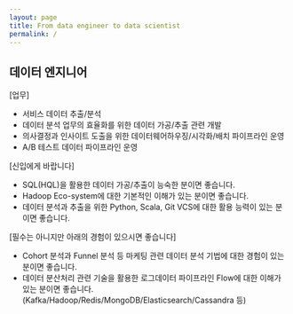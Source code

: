 ```yaml
---
layout: page
title: From data engineer to data scientist
permalink: /
---
```


## 데이터 엔지니어

[업무]
- 서비스 데이터 추출/분석
- 데이터 분석 업무의 효율화를 위한 데이터 가공/추출 관련 개발
- 의사결정과 인사이트 도출을 위한 데이터웨어하우징/시각화/배치 파이프라인 운영
- A/B 테스트 데이터 파이프라인 운영

[신입에게 바랍니다]
- SQL(HQL)을 활용한 데이터 가공/추출이 능숙한 분이면 좋습니다.
- Hadoop Eco-system에 대한 기본적인 이해가 있는 분이면 좋습니다.
- 데이터 분석과 추출을 위한 Python, Scala, Git VCS에 대한 활용 능력이 있는 분이면 좋습니다.

[필수는 아니지만 아래의 경험이 있으시면 좋습니다]
- Cohort 분석과 Funnel 분석 등 마케팅 관련 데이터 분석 기법에 대한 경험이 있는 분이면 좋습니다.
- 데이터 분산처리 관련 기술을 활용한 로그데이터 파이프라인 Flow에 대한 이해가 있는 분이면 좋습니다.
 (Kafka/Hadoop/Redis/MongoDB/Elasticsearch/Cassandra 등)

<!-- This is a starter template for a docsy jekyll theme.

![assets/img/docsy-jekyll.png](assets/img/docsy-jekyll.png)

## Purpose

GitHub pages uses Jekyll natively, so when I make documentation, I typically
look for Jekyll templates. Why? Using Jekyll means that I can use markdown,
and allow for users to easily contribute, and build automatically just by
way of pushing to a master branch (or general GitHub pages).
I found Docsy, a beautiful Hugo template, but it requires hugo with GoLang
which doesn't render natively on GitHub pages. For this reason, I've spent
some time creating a custom Jekyll template that is (almost) as beautiful,
and includes all the features that I might want.

## Features

What are these features? You should see the {% include doc.html name="Getting Started" path="getting-started" %}
guide for a complete summary. Briefly:

 - *User interaction* including consistent permalinks, links to ask questions via GitHub issues, and edit the file on GitHub directly.
 - *Search* across posts, documentation, and other site pages, with an ability to exclude from search.
 - *External Search* meaning an ability to link any page tag to trigger an external search.
 - *Documentation* A documentation collection that was easy to organize on the filesystem, render with nested headings for the user, and refer to in markdown.
 - *Pages* A separate folder for more traditional pages (e.g, about).
 - *Navigation*: Control over the main navigation on the left of the page, and automatic generation of table of contents for each page on the right.
 - *News* A posts feed for news and updates, along with an archive (organized by year).
 - *Templates* or specifically, "includes" that make it easy to create an alert, documentation link, or other content.
 - *Continuous Integration* recipes to preview the site


For features, getting started with development, see the {% include doc.html name="Getting Started" path="getting-started" %} page. Would you like to request a feature or contribute?
[Open an issue]({{ site.repo }}/issues) -->
